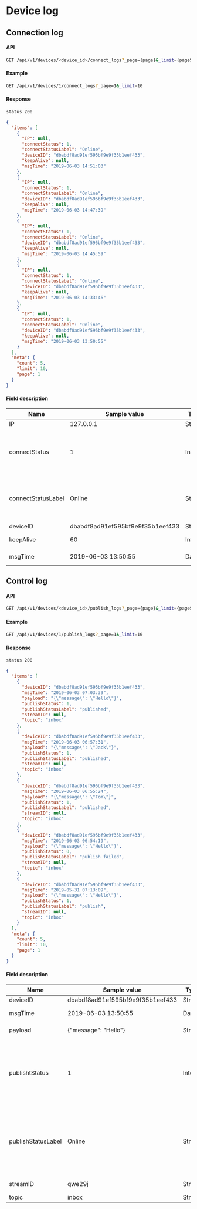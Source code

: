 # Device log

## Connection log

#### API 

```bash
GET /api/v1/devices/<device_id>/connect_logs?_page={page}&_limit={pageSize}
```

#### Example

```bash
GET /api/v1/devices/1/connect_logs?_page=1&_limit=10
```

#### Response

```bash
status 200
```

```json
{
  "items": [
    {
      "IP": null,
      "connectStatus": 1,
      "connectStatusLabel": "Online",
      "deviceID": "dbabdf8ad91ef595bf9e9f35b1eef433",
      "keepAlive": null,
      "msgTime": "2019-06-03 14:51:03"
    },
    {
      "IP": null,
      "connectStatus": 1,
      "connectStatusLabel": "Online",
      "deviceID": "dbabdf8ad91ef595bf9e9f35b1eef433",
      "keepAlive": null,
      "msgTime": "2019-06-03 14:47:39"
    },
    {
      "IP": null,
      "connectStatus": 1,
      "connectStatusLabel": "Online",
      "deviceID": "dbabdf8ad91ef595bf9e9f35b1eef433",
      "keepAlive": null,
      "msgTime": "2019-06-03 14:45:59"
    },
    {
      "IP": null,
      "connectStatus": 1,
      "connectStatusLabel": "Online",
      "deviceID": "dbabdf8ad91ef595bf9e9f35b1eef433",
      "keepAlive": null,
      "msgTime": "2019-06-03 14:33:46"
    },
    {
      "IP": null,
      "connectStatus": 1,
      "connectStatusLabel": "Online",
      "deviceID": "dbabdf8ad91ef595bf9e9f35b1eef433",
      "keepAlive": null,
      "msgTime": "2019-06-03 13:50:55"
    }
  ],
  "meta": {
    "count": 5,
    "limit": 10,
    "page": 1
  }
}
```

#### Field description

| Name | Sample value | Type |  Description  |
| ---------| ------- | ------- | -------|
| IP | 127.0.0.1 | String | Connection IP |
| connectStatus | 1 | Integer | Connection status, 0: offline, 1: online, 2: authentication failed |
| connectStatusLabel | Online | String | Connection status, 0: offline, 1: online, 2: authentication failed |
| deviceID | dbabdf8ad91ef595bf9e9f35b1eef433 | String | Device  ID |
| keepAlive | 60 | Integer | Heartbeat time |
| msgTime | 2019-06-03 13:50:55 | Date | Connection time |



## Control log


#### API 

```bash
GET /api/v1/devices/<device_id>/publish_logs?_page={page}&_limit={pageSize}
```

#### Example

```bash
GET /api/v1/devices/1/publish_logs?_page=1&_limit=10
```

#### Response

```bash
status 200
```

```json
{
  "items": [
    {
      "deviceID": "dbabdf8ad91ef595bf9e9f35b1eef433",
      "msgTime": "2019-06-03 07:03:39",
      "payload": "{\"message\": \"Hello\"}",
      "publishStatus": 1,
      "publishStatusLabel": "published",
      "streamID": null,
      "topic": "inbox"
    },
    {
      "deviceID": "dbabdf8ad91ef595bf9e9f35b1eef433",
      "msgTime": "2019-06-03 06:57:31",
      "payload": "{\"message\": \"Jack\"}",
      "publishStatus": 1,
      "publishStatusLabel": "published",
      "streamID": null,
      "topic": "inbox"
    },
    {
      "deviceID": "dbabdf8ad91ef595bf9e9f35b1eef433",
      "msgTime": "2019-06-03 06:55:24",
      "payload": "{\"message\": \"Tom\"}",
      "publishStatus": 1,
      "publishStatusLabel": "published",
      "streamID": null,
      "topic": "inbox"
    },
    {
      "deviceID": "dbabdf8ad91ef595bf9e9f35b1eef433",
      "msgTime": "2019-06-03 06:54:19",
      "payload": "{\"message\": \"Hello\"}",
      "publishStatus": 0,
      "publishStatusLabel": "publish failed",
      "streamID": null,
      "topic": "inbox"
    },
    {
      "deviceID": "dbabdf8ad91ef595bf9e9f35b1eef433",
      "msgTime": "2019-05-31 07:13:09",
      "payload": "{\"message\": \"Hello\"}",
      "publishStatus": 1,
      "publishStatusLabel": "publish",
      "streamID": null,
      "topic": "inbox"
    }
  ],
  "meta": {
    "count": 5,
    "limit": 10,
    "page": 1
  }
}
```


#### Field description

| Name | Sample value | Type |  Description  |
| ---------| ------- | ------- | -------|
| deviceID | dbabdf8ad91ef595bf9e9f35b1eef433 | String | Device ID |
| msgTime | 2019-06-03 13:50:55 | Date | Publish time |
| payload | {\"message\": \"Hello\"} | String | Connection IP |
| publishtStatus | 1 | Integer | Publish status, 0: Publish failed, 1: published, 2: Arrived, 3: Publish at regular time |
| publishStatusLabel | Online | String | Publish status, 0: Publish failed, 1: published, 2: Arrived, 3: Publish at regular time |
| streamID | qwe29j | String | Data stream ID |
| topic | inbox | String | topic |